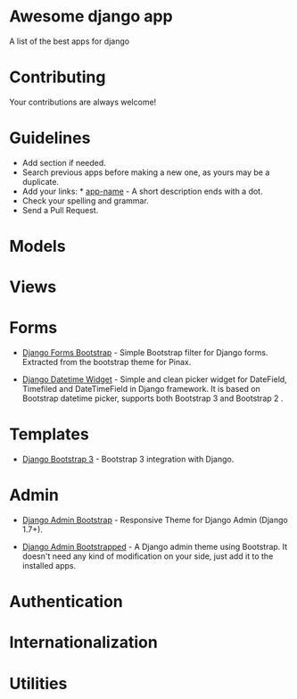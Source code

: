 # Awesome django app
A list of the best apps for django

# Contributing

Your contributions are always welcome!

# Guidelines
- Add section if needed.
- Search previous apps before making a new one, as yours may be a duplicate.
- Add your links: * [app-name](http://app.com/) - A short description ends with a dot.
- Check your spelling and grammar.
- Send a Pull Request.

# Models

# Views

# Forms

- [Django Forms Bootstrap](https://github.com/pinax/django-forms-bootstrap) - Simple Bootstrap filter for Django forms. Extracted from the bootstrap theme for Pinax.

- [Django Datetime Widget](https://github.com/asaglimbeni/django-datetime-widget) - Simple and clean picker widget for DateField, Timefiled and DateTimeField in Django framework. It is based on Bootstrap datetime picker, supports both Bootstrap 3 and Bootstrap 2 .

# Templates

- [Django Bootstrap 3](https://github.com/dyve/django-bootstrap3) - Bootstrap 3 integration with Django.

# Admin

- [Django Admin Bootstrap](https://github.com/django-admin-bootstrap/django-admin-bootstrap) - Responsive Theme for Django Admin (Django 1.7+).

- [Django Admin Bootstrapped](https://github.com/django-admin-bootstrapped/django-admin-bootstrapped) - A Django admin theme using Bootstrap. It doesn't need any kind of modification on your side, just add it to the installed apps.

# Authentication

# Internationalization

# Utilities
